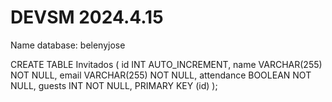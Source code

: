 # DEVSM 2024.4.15

Name database: belenyjose

CREATE TABLE Invitados (
    id INT AUTO_INCREMENT,
    name VARCHAR(255) NOT NULL,
    email VARCHAR(255) NOT NULL,
    attendance BOOLEAN NOT NULL,
    guests INT NOT NULL,
    PRIMARY KEY (id)
);

